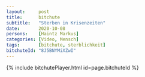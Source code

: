 ```yaml
---
layout:     post
title:      bitchute
subtitle:   "Sterben in Krisenzeiten"
date:       2020-10-08
persons:    [Haintz Markus]
categories: [Video, Mensch]
tags:       [bitchute, sterblichkeit]
bitchuteId: "8J5BNYMiXZwI"
---
```


{% include bitchutePlayer.html id=page.bitchuteId %}
